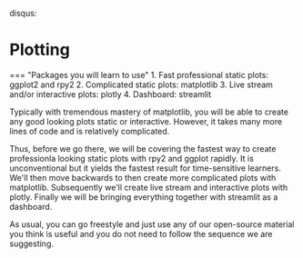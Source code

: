 disqus:

# Plotting

=== "Packages you will learn to use"
    1. Fast professional static plots: ggplot2 and rpy2
    2. Complicated static plots: matplotlib
    3. Live stream and/or interactive plots: plotly
    4. Dashboard: streamlit

Typically with tremendous mastery of matplotlib, you will be able to create any good looking plots static or interactive. However, it takes many more lines of code and is relatively complicated.

Thus, before we go there, we will be covering the fastest way to create professionla looking static plots with rpy2 and ggplot rapidly. It is unconventional but it yields the fastest result for time-sensitive learners. We'll then move backwards to then create more complicated plots with matplotlib. Subsequently we'll create live stream and interactive plots with plotly. Finally we will be bringing everything together with streamlit as a dashboard.

As usual, you can go freestyle and just use any of our open-source material you think is useful and you do not need to follow the sequence we are suggesting.
